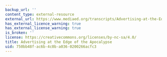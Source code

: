 ```yaml
---
backup_url: ''
content_type: external-resource
external_url: https://www.mediaed.org/transcripts/Advertising-at-the-Edge-of-the-Apocalypse-Transcript.pdf
has_external_licence_warning: true
has_external_license_warning: true
is_broken: ''
license: https://creativecommons.org/licenses/by-nc-sa/4.0/
title: Advertising at the Edge of the Apocalypse
uid: 750bb48f-ac6b-4c0b-a036-0200266acfc3
---
```

